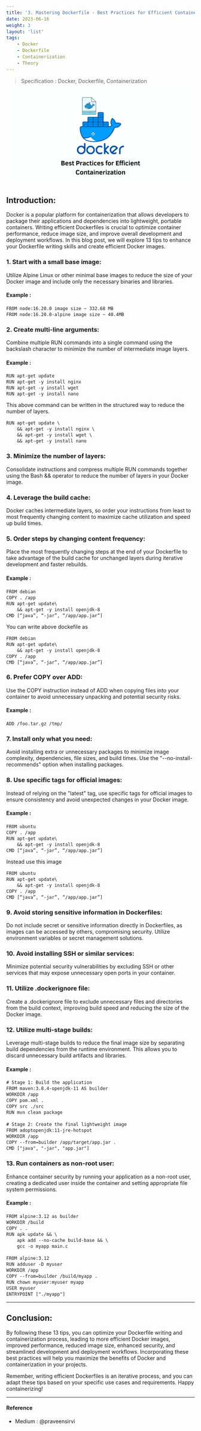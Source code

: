```yaml
---
title: '3. Mastering Dockerfile - Best Practices for Efficient Containerization'
date: 2023-06-16
weight: 3
layout: 'list'
tags:
    - Docker
    - Dockerfile
    - Containerization
    - Theory
---
```

> Specification : Docker, Dockerfile, Containerization

![dockerfile](./images/mastering-dockerfile.png)

## Introduction:
Docker is a popular platform for containerization that allows developers to package their applications and dependencies into lightweight, portable containers. Writing efficient Dockerfiles is crucial to optimize container performance, reduce image size, and improve overall development and deployment workflows. In this blog post, we will explore 13 tips to enhance your Dockerfile writing skills and create efficient Docker images.

### 1. Start with a small base image:
Utilize Alpine Linux or other minimal base images to reduce the size of your Docker image and include only the necessary binaries and libraries.
#### Example :
```
FROM node:16.20.0 image size ~ 332.68 MB
FROM node:16.20.0-alpine image size ~ 40.4MB
```

### 2. Create multi-line arguments:
Combine multiple RUN commands into a single command using the backslash character to minimize the number of intermediate image layers.
#### Example :
```
RUN apt-get update
RUN apt-get -y install nginx
RUN apt-get -y install wget
RUN apt-get -y install nano
```
This above command can be written in the structured way to reduce the number of layers.

```
RUN apt-get update \
    && apt-get -y install nginx \
    && apt-get -y install wget \
    && apt-get -y install nano
```

### 3. Minimize the number of layers:
Consolidate instructions and compress multiple RUN commands together using the Bash && operator to reduce the number of layers in your Docker image.

### 4. Leverage the build cache:
Docker caches intermediate layers, so order your instructions from least to most frequently changing content to maximize cache utilization and speed up build times.

### 5. Order steps by changing content frequency:
Place the most frequently changing steps at the end of your Dockerfile to take advantage of the build cache for unchanged layers during iterative development and faster rebuilds.
#### Example :
```
FROM debian
COPY . /app
RUN apt-get update\
    && apt-get -y install openjdk-8
CMD [“java”, “-jar”, “/app/app.jar”]
```
You can write above dockefile as

```
FROM debian
RUN apt-get update\
    && apt-get -y install openjdk-8
COPY . /app
CMD [“java”, “-jar”, “/app/app.jar”]
```

### 6. Prefer COPY over ADD:
Use the COPY instruction instead of ADD when copying files into your container to avoid unnecessary unpacking and potential security risks.
#### Example :
```
ADD /foo.tar.gz /tmp/
```

### 7. Install only what you need:
Avoid installing extra or unnecessary packages to minimize image complexity, dependencies, file sizes, and build times. Use the "--no-install-recommends" option when installing packages.

### 8. Use specific tags for official images:
Instead of relying on the "latest" tag, use specific tags for official images to ensure consistency and avoid unexpected changes in your Docker image.
#### Example :
```
FROM ubuntu
COPY . /app
RUN apt-get update\
    && apt-get -y install openjdk-8
CMD [“java”, “-jar”, “/app/app.jar”]
```
Instead use this image

```
FROM ubuntu
RUN apt-get update\
    && apt-get -y install openjdk-8
COPY . /app
CMD [“java”, “-jar”, “/app/app.jar”]
```

### 9. Avoid storing sensitive information in Dockerfiles:
Do not include secret or sensitive information directly in Dockerfiles, as images can be accessed by others, compromising security. Utilize environment variables or secret management solutions.

### 10. Avoid installing SSH or similar services:
Minimize potential security vulnerabilities by excluding SSH or other services that may expose unnecessary open ports in your container.

### 11. Utilize .dockerignore file:
Create a .dockerignore file to exclude unnecessary files and directories from the build context, improving build speed and reducing the size of the Docker image.

### 12. Utilize multi-stage builds:
Leverage multi-stage builds to reduce the final image size by separating build dependencies from the runtime environment. This allows you to discard unnecessary build artifacts and libraries.
#### Example :
```
# Stage 1: Build the application
FROM maven:3.8.4-openjdk-11 AS builder
WORKDIR /app
COPY pom.xml .
COPY src ./src
RUN mvn clean package

# Stage 2: Create the final lightweight image
FROM adoptopenjdk:11-jre-hotspot
WORKDIR /app
COPY --from=builder /app/target/app.jar .
CMD ["java", "-jar", "app.jar"]
```

### 13. Run containers as non-root user:
Enhance container security by running your application as a non-root user, creating a dedicated user inside the container and setting appropriate file system permissions.
#### Example :
```
FROM alpine:3.12 as builder
WORKDIR /build
COPY . .
RUN apk update && \
    apk add --no-cache build-base && \
    gcc -o myapp main.c

FROM alpine:3.12
RUN adduser -D myuser
WORKDIR /app
COPY --from=builder /build/myapp .
RUN chown myuser:myuser myapp
USER myuser
ENTRYPOINT ["./myapp"]
```
---

## Conclusion:
By following these 13 tips, you can optimize your Dockerfile writing and containerization process, leading to more efficient Docker images, improved performance, reduced image size, enhanced security, and streamlined development and deployment workflows. Incorporating these best practices will help you maximize the benefits of Docker and containerization in your projects.

Remember, writing efficient Dockerfiles is an iterative process, and you can adapt these tips based on your specific use cases and requirements. Happy containerizing!

---
#### Reference 
- Medium : @praveensirvi